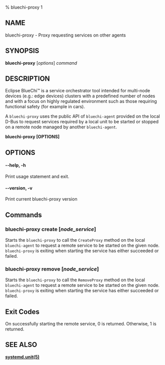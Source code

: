 % bluechi-proxy 1

## NAME

bluechi-proxy - Proxy requesting services on other agents

## SYNOPSIS

**bluechi-proxy** [*options*] *command*

## DESCRIPTION

Eclipse BlueChi™ is a service orchestrator tool intended for multi-node devices
(e.g.: edge devices) clusters with a predefined number of nodes and
with a focus on highly regulated environment such as those requiring
functional safety (for example in cars).

A `bluechi-proxy` uses the public API of `bluechi-agent` provided on the
local D-Bus to request services required by a local unit to be started
or stopped on a remote node managed by another `bluechi-agent`.

**bluechi-proxy [OPTIONS]**

## OPTIONS

#### **--help**, **-h**

Print usage statement and exit.

#### **--version**,  **-v**

Print current bluechi-proxy version


## Commands

### **bluechi-proxy** create [*node_service*]

Starts the `bluechi-proxy` to call the `CreateProxy` method on the local
`bluechi-agent` to request a remote service to be started on the given
node. `bluechi-proxy` is exiting when starting the service has either
succeeded or failed.

### **bluechi-proxy** remove [*node_service*]

Starts the `bluechi-proxy` to call the `RemoveProxy` method on the local
`bluechi-agent` to request a remote service to be started on the given
node. `bluechi-proxy` is exiting when starting the service has either
succeeded or failed.

## Exit Codes

On successfully starting the remote service, 0 is returned. Otherwise, 1 is returned.

## SEE ALSO

**[systemd.unit(5)](https://www.freedesktop.org/software/systemd/man/systemd.unit.html)**
